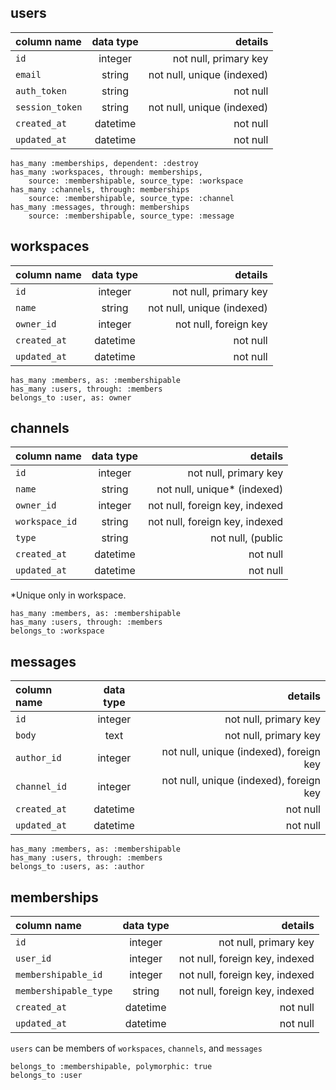 ## users

<b> column name | data type | details </b>
:--|:-:|--:
`id` | integer | not null, primary key
`email` | string | not null, unique (indexed)
`auth_token` | string | not null
`session_token` | string | not null, unique (indexed)
`created_at` | datetime | not null
`updated_at` | datetime | not null

	has_many :memberships, dependent: :destroy
	has_many :workspaces, through: memberships,
		source: :membershipable, source_type: :workspace
	has_many :channels, through: memberships
		source: :membershipable, source_type: :channel
	has_many :messages, through: memberships
		source: :membershipable, source_type: :message

## workspaces

<b> column name | data type | details </b>
:--|:-:|--:
`id` | integer | not null, primary key
`name` | string | not null, unique (indexed)
`owner_id` | integer | not null, foreign key
`created_at` | datetime | not null
`updated_at` | datetime | not null

	has_many :members, as: :membershipable
	has_many :users, through: :members
	belongs_to :user, as: owner

## channels

<b> column name | data type | details </b>
:--|:-:|--:
`id` | integer | not null, primary key
`name` | string | not null, unique* (indexed)
`owner_id` | integer | not null, foreign key, indexed
`workspace_id` | string | not null, foreign key, indexed
`type` | string | not null, (public|private|direct)
`created_at` | datetime | not null
`updated_at` | datetime | not null
*Unique only in workspace.

	has_many :members, as: :membershipable
	has_many :users, through: :members
	belongs_to :workspace

## messages

<b> column name | data type | details </b>
:--|:-:|--:
`id` | integer | not null, primary key
`body` | text | not null, primary key
`author_id` | integer | not null, unique (indexed), foreign key
`channel_id` | integer | not null, unique (indexed), foreign key
`created_at` | datetime | not null
`updated_at` | datetime | not null

	has_many :members, as: :membershipable
	has_many :users, through: :members
	belongs_to :users, as: :author

## memberships

<b> column name | data type | details </b>
:--|:-:|--:
`id` | integer | not null, primary key
`user_id` | integer | not null, foreign key, indexed
`membershipable_id` | integer | not null, foreign key, indexed
`membershipable_type` | string | not null, foreign key, indexed
`created_at` | datetime | not null
`updated_at` | datetime | not null
`users` can be members of `workspaces`, `channels`, and `messages`

	belongs_to :membershipable, polymorphic: true
	belongs_to :user